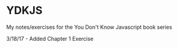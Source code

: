 # YDKJS
My notes/exercises for the You Don't Know Javascript book series 

3/18/17 - Added Chapter 1 Exercise



